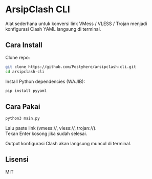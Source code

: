 # ArsipClash CLI

Alat sederhana untuk konversi link VMess / VLESS / Trojan menjadi konfigurasi Clash YAML langsung di terminal.

## Cara Install

Clone repo:

```bash
git clone https://github.com/Postyhere/arsipclash-cli.git
cd arsipclash-cli
```

Install Python dependencies (WAJIB):

```bash
pip install pyyaml
```

## Cara Pakai

```bash
python3 main.py
```

Lalu paste link (vmess://, vless://, trojan://).  
Tekan Enter kosong jika sudah selesai.  

Output konfigurasi Clash akan langsung muncul di terminal.

## Lisensi

MIT
